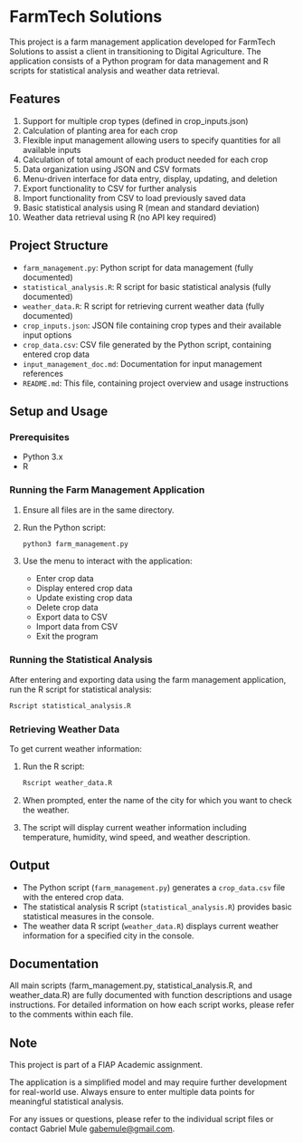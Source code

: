 # FarmTech Solutions

This project is a farm management application developed for FarmTech Solutions to assist a client in transitioning to Digital Agriculture. The application consists of a Python program for data management and R scripts for statistical analysis and weather data retrieval.

## Features

1. Support for multiple crop types (defined in crop_inputs.json)
2. Calculation of planting area for each crop
3. Flexible input management allowing users to specify quantities for all available inputs
4. Calculation of total amount of each product needed for each crop
5. Data organization using JSON and CSV formats
6. Menu-driven interface for data entry, display, updating, and deletion
7. Export functionality to CSV for further analysis
8. Import functionality from CSV to load previously saved data
9. Basic statistical analysis using R (mean and standard deviation)
10. Weather data retrieval using R (no API key required)

## Project Structure

- `farm_management.py`: Python script for data management (fully documented)
- `statistical_analysis.R`: R script for basic statistical analysis (fully documented)
- `weather_data.R`: R script for retrieving current weather data (fully documented)
- `crop_inputs.json`: JSON file containing crop types and their available input options
- `crop_data.csv`: CSV file generated by the Python script, containing entered crop data
- `input_management_doc.md`: Documentation for input management references
- `README.md`: This file, containing project overview and usage instructions

## Setup and Usage

### Prerequisites

- Python 3.x
- R 

### Running the Farm Management Application

1. Ensure all files are in the same directory.

2. Run the Python script:
   ```bash
   python3 farm_management.py
   ```

3. Use the menu to interact with the application:
   - Enter crop data
   - Display entered crop data
   - Update existing crop data
   - Delete crop data
   - Export data to CSV
   - Import data from CSV
   - Exit the program

### Running the Statistical Analysis

After entering and exporting data using the farm management application, run the R script for statistical analysis:
   ```bash
   Rscript statistical_analysis.R
   ```

### Retrieving Weather Data

To get current weather information:

1. Run the R script:
   ```bash
   Rscript weather_data.R
   ```

2. When prompted, enter the name of the city for which you want to check the weather.

3. The script will display current weather information including temperature, humidity, wind speed, and weather description.

## Output

- The Python script (`farm_management.py`) generates a `crop_data.csv` file with the entered crop data.
- The statistical analysis R script (`statistical_analysis.R`) provides basic statistical measures in the console.
- The weather data R script (`weather_data.R`) displays current weather information for a specified city in the console.

## Documentation

All main scripts (farm_management.py, statistical_analysis.R, and weather_data.R) are fully documented with function descriptions and usage instructions. For detailed information on how each script works, please refer to the comments within each file.

## Note

This project is part of a FIAP Academic assignment. 

The application is a simplified model and may require further development for real-world use. Always ensure to enter multiple data points for meaningful statistical analysis.

For any issues or questions, please refer to the individual script files or contact Gabriel Mule <gabemule@gmail.com>.
